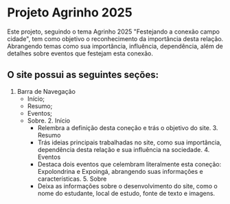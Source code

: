 # Projeto Agrinho 2025


Este projeto, seguindo o tema Agrinho 2025 "Festejando a conexão campo cidade", tem como objetivo o reconhecimento da importância desta relação.
Abrangendo temas como sua importância, influência, dependência, além de detalhes sobre eventos que festejam esta conexão.

 ## O site possui as seguintes seções:
 
   1. Barra de Navegação
      - Início;
      - Resumo;
      - Eventos;
      - Sobre.
    2. Início
        - Relembra a definição desta coneção e trás o objetivo do site.
    3. Resumo
        - Trás ideias principais trabalhadas no site, como sua importância, dependência desta relação e sua influência na sociedade.
    4. Eventos
        - Destaca dois eventos que celembram literalmente esta coneção: Expolondrina e Expoingá, abrangendo suas informações e características.
    5. Sobre
        - Deixa as informações sobre o desenvolvimento do site, como o nome do estudante, local de estudo, fonte de texto e imagens.
      
